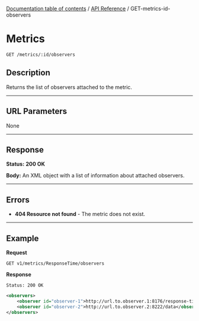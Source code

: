 [Documentation table of contents](../../TOC.md) / [API Reference](../../api.md) / GET-metrics-id-observers

# Metrics

	GET /metrics/:id/observers

## Description
Returns the list of observers attached to the metric.

***

## URL Parameters

None

***

## Response

**Status:** **200 OK**

**Body:** An XML object with a list of information about attached observers.

***

## Errors

* **404 Resource not found** - The metric does not exist.

***

## Example
**Request**

	GET v1/metrics/ResponseTime/observers

**Response**

	Status: 200 OK

``` xml
<observers>
	<observer id="observer-1">http://url.to.observer.1:8176/response-time</observer>
	<observer id="observer-2">http://url.to.observer.2:8222/data</observer>
</observers>
```